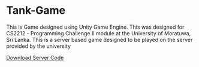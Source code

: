 # Tank-Game
<p>This is Game designed using Unity Game Engine. This was designed for CS2212 - Programming Challenge II module at the University of Moratuwa, Sri Lanka.
This is a server based game designed to be played on the server provided by the university</p>
<a href="http://www.hirealms.netai.net/files/server.zip download">Download Server Code<a>
